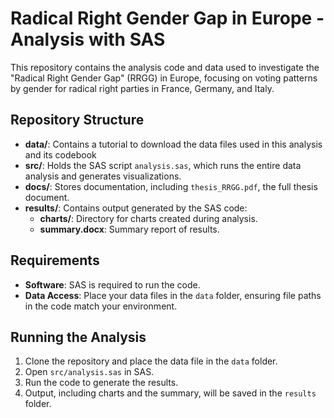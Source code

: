 <h1>Radical Right Gender Gap in Europe - Analysis with SAS</h1>

<p>
    This repository contains the analysis code and data used to investigate the "Radical Right Gender Gap" (RRGG) 
    in Europe, focusing on voting patterns by gender for radical right parties in France, Germany, and Italy.
</p>

<h2>Repository Structure</h2>
<ul>
    <li><strong>data/</strong>: Contains a tutorial to download the data files used in this analysis and its codebook</li>
    <li><strong>src/</strong>: Holds the SAS script <code>analysis.sas</code>, which runs the entire data analysis and generates visualizations.</li>
    <li><strong>docs/</strong>: Stores documentation, including <code>thesis_RRGG.pdf</code>, the full thesis document.</li>
    <li><strong>results/</strong>: Contains output generated by the SAS code:
        <ul>
            <li><strong>charts/</strong>: Directory for charts created during analysis.</li>
            <li><strong>summary.docx</strong>: Summary report of results.</li>
        </ul>
    </li>
</ul>

<h2>Requirements</h2>
<ul>
    <li><strong>Software</strong>: SAS is required to run the code.</li>
    <li><strong>Data Access</strong>: Place your data files in the <code>data</code> folder, ensuring file paths in the code match your environment.</li>
</ul>

<h2>Running the Analysis</h2>
<ol>
    <li>Clone the repository and place the data file in the <code>data</code> folder.</li>
    <li>Open <code>src/analysis.sas</code> in SAS.</li>
    <li>Run the code to generate the results.</li>
    <li>Output, including charts and the summary, will be saved in the <code>results</code> folder.</li>
</ol>

</body>
</html>
